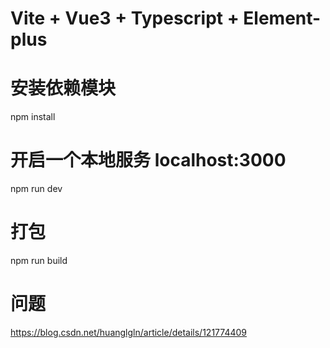 

# Vite + Vue3 + Typescript + Element-plus 

# 安装依赖模块

npm install


# 开启一个本地服务 localhost:3000

npm run dev


# 打包

npm run build

# 问题
https://blog.csdn.net/huanglgln/article/details/121774409